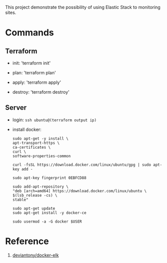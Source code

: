 This project demonstrate the possibility of using Elastic Stack to monitoring sites.

# Commands

## Terraform

- init: 'terraform init'

- plan: 'terraform plan'

- apply: 'terraform apply'

- destroy: 'terraform destroy'


## Server

- login: `ssh ubuntu@(terraform output ip)`

- install docker:

    ```
    sudo apt-get -y install \
    apt-transport-https \
    ca-certificates \
    curl \
    software-properties-common

    curl -fsSL https://download.docker.com/linux/ubuntu/gpg | sudo apt-key add -

    sudo apt-key fingerprint 0EBFCD88

    sudo add-apt-repository \
    "deb [arch=amd64] https://download.docker.com/linux/ubuntu \
    $(lsb_release -cs) \
    stable"

    sudo apt-get update
    sudo apt-get install -y docker-ce

    sudo usermod -a -G docker $USER
    ```

# Reference

1. [deviantony/docker-elk](https://github.com/deviantony/docker-elk)